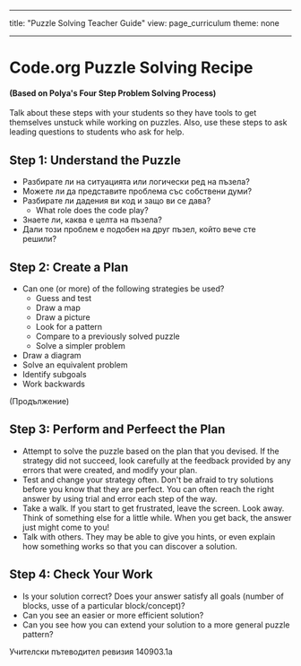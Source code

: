 * * *

title: "Puzzle Solving Teacher Guide" view: page_curriculum theme: none

* * *

# Code.org Puzzle Solving Recipe

#### (Based on Polya's Four Step Problem Solving Process)

Talk about these steps with your students so they have tools to get themselves unstuck while working on puzzles. Also, use these steps to ask leading questions to students who ask for help.

## Step 1: Understand the Puzzle

  * Разбирате ли на ситуацията или логически ред на пъзела?
  * Можете ли да представите проблема със собствени думи?
  * Разбирате ли дадения ви код и защо ви се дава? 
      * What role does the code play?
  * Знаете ли, каква е целта на пъзела?
  * Дали този проблем е подобен на друг пъзел, който вече сте решили?

## Step 2: Create a Plan

  * Can one (or more) of the following strategies be used? 
      * Guess and test
      * Draw a map
      * Draw a picture
      * Look for a pattern
      * Compare to a previously solved puzzle
      * Solve a simpler problem
  * Draw a diagram
  * Solve an equivalent problem
  * Identify subgoals
  * Work backwards

(Продължение)

## Step 3: Perform and Perfeect the Plan

  * Attempt to solve the puzzle based on the plan that you devised. If the strategy did not succeed, look carefully at the feedback provided by any errors that were created, and modify your plan.
  * Test and change your strategy often. Don't be afraid to try solutions before you know that they are perfect. You can often reach the right answer by using trial and error each step of the way.
  * Take a walk. If you start to get frustrated, leave the screen. Look away. Think of something else for a little while. When you get back, the answer just might come to you!
  * Talk with others. They may be able to give you hints, or even explain how something works so that you can discover a solution.

## Step 4: Check Your Work

  * Is your solution correct? Does your answer satisfy all goals (number of blocks, usse of a particular block/concept)?
  * Can you see an easier or more efficient solution?
  * Can you see how you can extend your solution to a more general puzzle pattern?

Учителски пътеводител ревизия 140903.1a